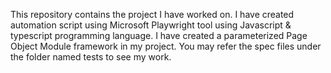 This repository contains the project I have worked on.
I have created automation script using Microsoft Playwright tool using Javascript & typescript programming language.
I have created a parameterized Page Object Module framework in my project.
You may refer the spec files under the folder named tests to see my work.

